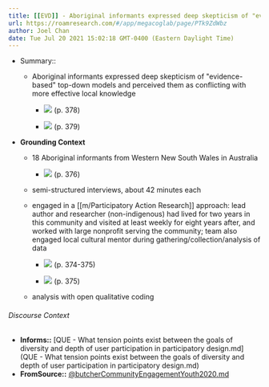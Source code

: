 ```yaml
---
title: [[EVD]] - Aboriginal informants expressed deep skepticism of "evidence-based" top-down models and perceived them as conflicting with more effective local knowledge - [[@butcherCommunityEngagementYouth2020]]
url: https://roamresearch.com/#/app/megacoglab/page/PTk9ZdWbz
author: Joel Chan
date: Tue Jul 20 2021 15:02:18 GMT-0400 (Eastern Daylight Time)
---
```


- Summary::

    - Aboriginal informants expressed deep skepticism of "evidence-based" top-down models and perceived them as conflicting with more effective local knowledge

        - ![](https://firebasestorage.googleapis.com/v0/b/firescript-577a2.appspot.com/o/imgs%2Fapp%2Fmegacoglab%2FaUsEBhudQS.png?alt=media&token=bfdf188c-563f-408e-af96-10a032a4f0a4) (p. 378)

        - ![](https://firebasestorage.googleapis.com/v0/b/firescript-577a2.appspot.com/o/imgs%2Fapp%2Fmegacoglab%2FwVU4MAJ_Uk.png?alt=media&token=06b82510-eaa5-420d-8c2b-7ec329893830) (p. 379)
- **Grounding Context**

    - 18 Aboriginal informants from Western New South Wales in Australia

        - ![](https://firebasestorage.googleapis.com/v0/b/firescript-577a2.appspot.com/o/imgs%2Fapp%2Fmegacoglab%2FYlGeDs-mGn.png?alt=media&token=e43ce6ca-9a86-4fe1-9585-9097f5d86563) (p. 376)

    - semi-structured interviews, about 42 minutes each

    - engaged in a [[m/Participatory Action Research]] approach: lead author and researcher (non-indigenous) had lived for two years in this community and visited at least weekly for eight years after, and worked with large nonprofit serving the community; team also engaged local cultural mentor during gathering/collection/analysis of data

        - ![](https://firebasestorage.googleapis.com/v0/b/firescript-577a2.appspot.com/o/imgs%2Fapp%2Fmegacoglab%2FgOnJd5Mau_.png?alt=media&token=df493ca1-294d-4beb-8a5f-fec2f345be9a) (p. 374-375)

        - ![](https://firebasestorage.googleapis.com/v0/b/firescript-577a2.appspot.com/o/imgs%2Fapp%2Fmegacoglab%2FO_Ij6wqv8d.png?alt=media&token=7cfa2bea-94bf-48c7-88c6-c8f991d03156) (p. 375)

    - analysis with open qualitative coding

###### Discourse Context

- **Informs::** [QUE - What tension points exist between the goals of diversity and depth of user participation in participatory design.md](QUE - What tension points exist between the goals of diversity and depth of user participation in participatory design.md)
- **FromSource::** [@butcherCommunityEngagementYouth2020.md](@butcherCommunityEngagementYouth2020.md)

